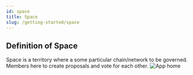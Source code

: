 ```yaml
---
id: space
title: Space
slug: /getting-started/space
---
```

## Definition of Space
Space is a territory where a some particular chain/network to be governed.
Members here to create proposals and vote for each other.
![App home](/figure/voting-space.png)
